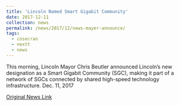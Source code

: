 ```yaml
---
title: 'Lincoln Named Smart Gigabit Community'
date: 2017-12-11
collection: news
permalink: /news/2017/12/news-mayer-announce/
tags:
  - cosecran
  - nextt
  - news
---
```


This morning, Lincoln Mayor Chris Beutler announced Lincoln’s new designation as a Smart Gigabit Community (SGC), making it part of a network of SGCs connected by shared high-speed technology infrastructure. Dec. 11, 2017

[Original News Link](http://siliconprairienews.com/2017/12/lincoln-named-smart-gigabit-community/)